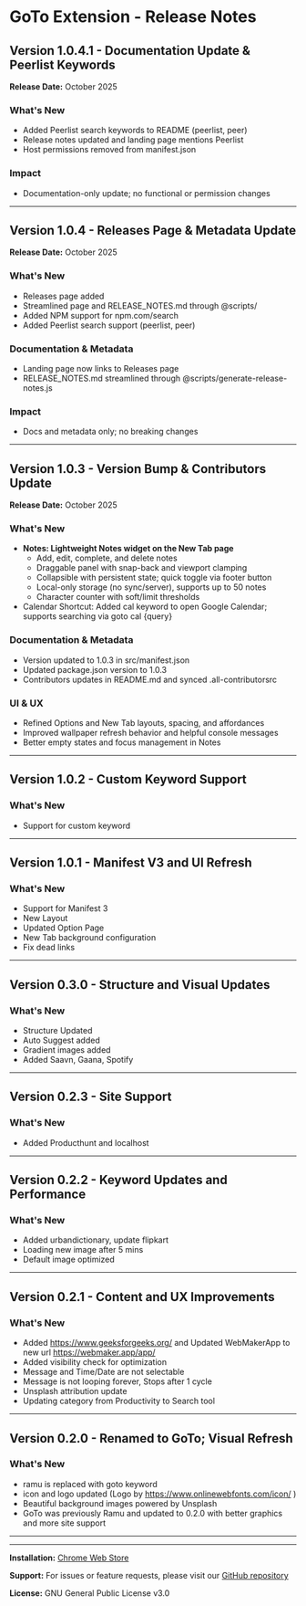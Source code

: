 # GoTo Extension - Release Notes
## Version 1.0.4.1 - Documentation Update & Peerlist Keywords

**Release Date:** October 2025

### What's New

- Added Peerlist search keywords to README (peerlist, peer)
- Release notes updated and landing page mentions Peerlist
- Host permissions removed from manifest.json

### Impact

- Documentation-only update; no functional or permission changes

---

## Version 1.0.4 - Releases Page & Metadata Update

**Release Date:** October 2025

### What's New

- Releases page added
- Streamlined page and RELEASE_NOTES.md through @scripts/
- Added NPM support for npm.com/search
- Added Peerlist search support (peerlist, peer)

### Documentation & Metadata

- Landing page now links to Releases page
- RELEASE_NOTES.md streamlined through @scripts/generate-release-notes.js

### Impact

- Docs and metadata only; no breaking changes

---

## Version 1.0.3 - Version Bump & Contributors Update

**Release Date:** October 2025

### What's New

- **Notes: Lightweight Notes widget on the New Tab page**
  - Add, edit, complete, and delete notes
  - Draggable panel with snap-back and viewport clamping
  - Collapsible with persistent state; quick toggle via footer button
  - Local-only storage (no sync/server), supports up to 50 notes
  - Character counter with soft/limit thresholds
- Calendar Shortcut: Added cal keyword to open Google Calendar; supports searching via goto cal {query}

### Documentation & Metadata

- Version updated to 1.0.3 in src/manifest.json
- Updated package.json version to 1.0.3
- Contributors updates in README.md and synced .all-contributorsrc

### UI & UX

- Refined Options and New Tab layouts, spacing, and affordances
- Improved wallpaper refresh behavior and helpful console messages
- Better empty states and focus management in Notes

---

## Version 1.0.2 - Custom Keyword Support

### What's New

- Support for custom keyword

---

## Version 1.0.1 - Manifest V3 and UI Refresh

### What's New

- Support for Manifest 3
- New Layout
- Updated Option Page
- New Tab background configuration
- Fix dead links

---

## Version 0.3.0 - Structure and Visual Updates

### What's New

- Structure Updated
- Auto Suggest added
- Gradient images added
- Added Saavn, Gaana, Spotify

---

## Version 0.2.3 - Site Support

### What's New

- Added Producthunt and localhost

---

## Version 0.2.2 - Keyword Updates and Performance

### What's New

- Added urbandictionary, update flipkart
- Loading new image after 5 mins
- Default image optimized

---

## Version 0.2.1 - Content and UX Improvements

### What's New

- Added https://www.geeksforgeeks.org/ and Updated WebMakerApp to new url https://webmaker.app/app/
- Added visibility check for optimization
- Message and Time/Date are not selectable
- Message is not looping forever, Stops after 1 cycle
- Unsplash attribution update
- Updating category from Productivity to Search tool

---

## Version 0.2.0 - Renamed to GoTo; Visual Refresh

### What's New

- ramu is replaced with goto keyword
- icon and logo updated (Logo by https://www.onlinewebfonts.com/icon/ )
- Beautiful background images powered by Unsplash
- GoTo was previously Ramu and updated to 0.2.0 with better graphics and more site support

---
---

**Installation:** [Chrome Web Store](https://chrome.google.com/webstore/detail/goto/iabecofjidglogmhkccmgihafpoaccmd)

**Support:** For issues or feature requests, please visit our [GitHub repository](https://github.com/tusharv/GoTo)

**License:** GNU General Public License v3.0
